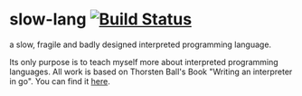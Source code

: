 # slow-lang [![Build Status](https://ci.matse.dev/api/badges/matse/slow-lang/status.svg)](https://ci.matse.dev/matse/slow-lang)

a slow, fragile and badly designed interpreted programming language.

Its only purpose is to teach myself more about interpreted programming
languages. All work is based on Thorsten Ball's Book "Writing an interpreter in
go". You can find it [here](https://interpreterbook.com/).
